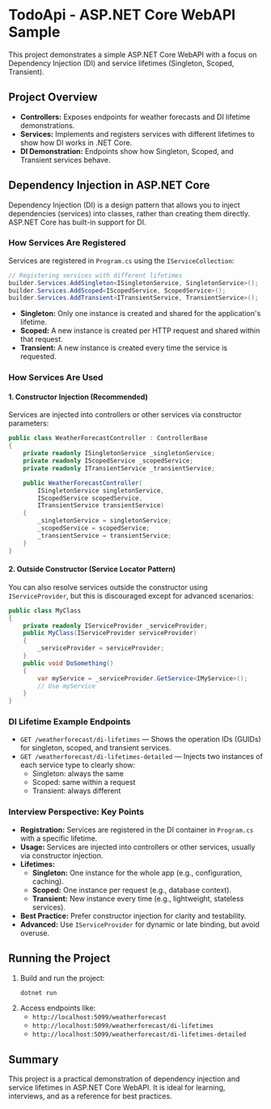 # TodoApi - ASP.NET Core WebAPI Sample

This project demonstrates a simple ASP.NET Core WebAPI with a focus on Dependency Injection (DI) and service lifetimes (Singleton, Scoped, Transient).

## Project Overview

- **Controllers:** Exposes endpoints for weather forecasts and DI lifetime demonstrations.
- **Services:** Implements and registers services with different lifetimes to show how DI works in .NET Core.
- **DI Demonstration:** Endpoints show how Singleton, Scoped, and Transient services behave.

## Dependency Injection in ASP.NET Core

Dependency Injection (DI) is a design pattern that allows you to inject dependencies (services) into classes, rather than creating them directly. ASP.NET Core has built-in support for DI.

### How Services Are Registered

Services are registered in `Program.cs` using the `IServiceCollection`:

```csharp
// Registering services with different lifetimes
builder.Services.AddSingleton<ISingletonService, SingletonService>();
builder.Services.AddScoped<IScopedService, ScopedService>();
builder.Services.AddTransient<ITransientService, TransientService>();
```

- **Singleton:** Only one instance is created and shared for the application's lifetime.
- **Scoped:** A new instance is created per HTTP request and shared within that request.
- **Transient:** A new instance is created every time the service is requested.

### How Services Are Used

#### 1. Constructor Injection (Recommended)

Services are injected into controllers or other services via constructor parameters:

```csharp
public class WeatherForecastController : ControllerBase
{
    private readonly ISingletonService _singletonService;
    private readonly IScopedService _scopedService;
    private readonly ITransientService _transientService;

    public WeatherForecastController(
        ISingletonService singletonService,
        IScopedService scopedService,
        ITransientService transientService)
    {
        _singletonService = singletonService;
        _scopedService = scopedService;
        _transientService = transientService;
    }
}
```

#### 2. Outside Constructor (Service Locator Pattern)

You can also resolve services outside the constructor using `IServiceProvider`, but this is discouraged except for advanced scenarios:

```csharp
public class MyClass
{
    private readonly IServiceProvider _serviceProvider;
    public MyClass(IServiceProvider serviceProvider)
    {
        _serviceProvider = serviceProvider;
    }
    public void DoSomething()
    {
        var myService = _serviceProvider.GetService<IMyService>();
        // Use myService
    }
}
```

### DI Lifetime Example Endpoints

- `GET /weatherforecast/di-lifetimes` — Shows the operation IDs (GUIDs) for singleton, scoped, and transient services.
- `GET /weatherforecast/di-lifetimes-detailed` — Injects two instances of each service type to clearly show:
    - Singleton: always the same
    - Scoped: same within a request
    - Transient: always different

### Interview Perspective: Key Points

- **Registration:** Services are registered in the DI container in `Program.cs` with a specific lifetime.
- **Usage:** Services are injected into controllers or other services, usually via constructor injection.
- **Lifetimes:**
    - **Singleton:** One instance for the whole app (e.g., configuration, caching).
    - **Scoped:** One instance per request (e.g., database context).
    - **Transient:** New instance every time (e.g., lightweight, stateless services).
- **Best Practice:** Prefer constructor injection for clarity and testability.
- **Advanced:** Use `IServiceProvider` for dynamic or late binding, but avoid overuse.

## Running the Project

1. Build and run the project:
   ```bash
   dotnet run
   ```
2. Access endpoints like:
   - `http://localhost:5099/weatherforecast`
   - `http://localhost:5099/weatherforecast/di-lifetimes`
   - `http://localhost:5099/weatherforecast/di-lifetimes-detailed`

## Summary

This project is a practical demonstration of dependency injection and service lifetimes in ASP.NET Core WebAPI. It is ideal for learning, interviews, and as a reference for best practices.
